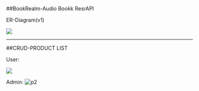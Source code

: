##BookRealm-Audio Bookk ResrAPI
<p>ER-Diagram(v1)</p>
<img src="https://github.com/shailja-coolspy/Spring-boot-project/assets/61074568/1548b7b4-0d28-4304-b21f-e0b1e0f85dd6"/>



--------------------------------------------------------------------------------------------------------------------------------------------------------------------------------------------------------------------------------------------------------------------------------
##CRUD-PRODUCT LIST
<p>User:</p>
<img src="https://github.com/shailja-coolspy/Spring-boot-project/assets/61074568/a7de905d-8412-44cd-a422-ca290937be4a"/>

Admin:
![p2](https://github.com/shailja-coolspy/Spring-boot-project/assets/61074568/683d8ea5-51d4-4150-9bbf-5b872d0bd53d)
